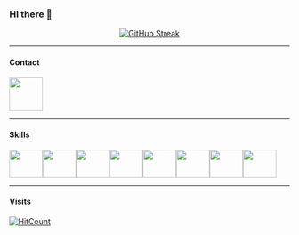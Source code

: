 ### Hi there 👋

<div align="center">
   <a href="https://git.io/streak-stats"><img src="https://streak-stats.demolab.com?user=rafalordi&theme=dark&hide_border=true&exclude_days=Sun%2CSat" alt="GitHub Streak" /></a>
</div>

----

#### Contact

<a href="https://www.linkedin.com/in/rafael-lordi/" target="_blank">
  <img src="https://cdn.jsdelivr.net/gh/devicons/devicon/icons/linkedin/linkedin-original.svg" align="center" heigth="50" width="60">
</a>

----

#### Skills
<div style="font-size: 0;">
  <a href="#" target="_blank" style="margin: 0;">
    <img src="https://cdn.jsdelivr.net/gh/devicons/devicon@latest/icons/csharp/csharp-original.svg" align="center" height="50" width="60" style="margin: 0;">
  </a>
  
  <a href="#" target="_blank" style="margin: 0;">
    <img src="https://cdn.jsdelivr.net/gh/devicons/devicon@latest/icons/dotnetcore/dotnetcore-original.svg" align="center" height="50" width="60" style="margin: 0;">
  </a>
  
  <a href="#" target="_blank" style="margin: 0;">
    <img src="https://cdn.jsdelivr.net/gh/devicons/devicon@latest/icons/dot-net/dot-net-plain-wordmark.svg" align="center" height="50" width="60" style="margin: 0;">
  </a>
  
  <a href="#" target="_blank" style="margin: 0;">
    <img src="https://cdn.jsdelivr.net/gh/devicons/devicon@latest/icons/microsoftsqlserver/microsoftsqlserver-original-wordmark.svg" align="center" height="50" width="60" style="margin: 0;">
  </a>
  
  <a href="#" target="_blank" style="margin: 0;">
    <img src="https://cdn.jsdelivr.net/gh/devicons/devicon@latest/icons/github/github-original-wordmark.svg" align="center" height="50" width="60" style="margin: 0;">
  </a>
  
  <a href="#" target="_blank" style="margin: 0;">
    <img src="https://cdn.jsdelivr.net/gh/devicons/devicon@latest/icons/html5/html5-original-wordmark.svg" align="center" height="50" width="60" style="margin: 0;">
  </a>
  
  <a href="#" target="_blank" style="margin: 0;">
    <img src="https://cdn.jsdelivr.net/gh/devicons/devicon@latest/icons/css3/css3-original-wordmark.svg" align="center" height="50" width="60" style="margin: 0;">
  </a>
  
  <a href="#" target="_blank" style="margin: 0;">
    <img src="https://cdn.jsdelivr.net/gh/devicons/devicon@latest/icons/javascript/javascript-original.svg" align="center" height="50" width="60" style="margin: 0;">
  </a>
</div>

----

#### Visits
  [![HitCount](https://hits.dwyl.com/rafalordi/rafalordi.svg?style=flat-square)](http://hits.dwyl.com/rafalordi/rafalordi)

